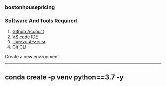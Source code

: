 ### bostonhousepricing

### Software And Tools Required
1. [Github Account](http://github.com)
2. [VS code IDE](http://code.visualstudio,com/)
3. [Heroku Account](http://heroku.com)
4. [Git CLI](https://git-scm.com/downloads)

Create a new environment

---
conda create -p venv python==3.7 -y
---
